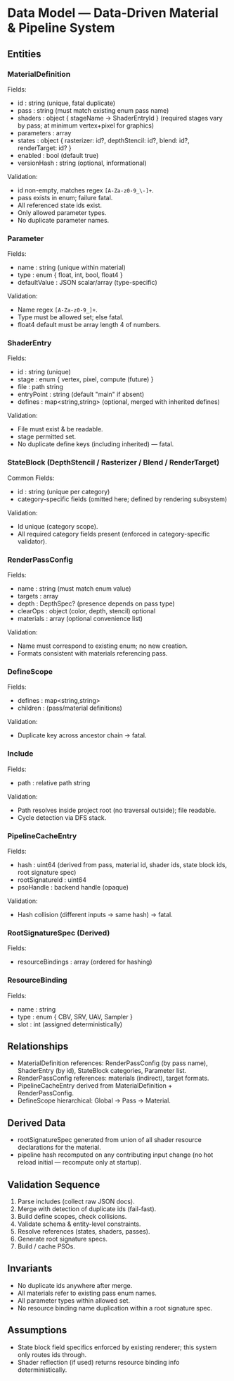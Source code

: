 # Data Model — Data‑Driven Material & Pipeline System

## Entities

### MaterialDefinition
Fields:
- id : string (unique, fatal duplicate)
- pass : string (must match existing enum pass name)
- shaders : object { stageName -> ShaderEntryId } (required stages vary by pass; at minimum vertex+pixel for graphics)
- parameters : array<Parameter>
- states : object { rasterizer: id?, depthStencil: id?, blend: id?, renderTarget: id? }
- enabled : bool (default true)
- versionHash : string (optional, informational)

Validation:
- id non-empty, matches regex `[A-Za-z0-9_\-]+`.
- pass exists in enum; failure fatal.
- All referenced state ids exist.
- Only allowed parameter types.
- No duplicate parameter names.

### Parameter
Fields:
- name : string (unique within material)
- type : enum { float, int, bool, float4 }
- defaultValue : JSON scalar/array (type-specific)

Validation:
- Name regex `[A-Za-z0-9_]+`.
- Type must be allowed set; else fatal.
- float4 default must be array length 4 of numbers.

### ShaderEntry
Fields:
- id : string (unique)
- stage : enum { vertex, pixel, compute (future) }
- file : path string
- entryPoint : string (default "main" if absent)
- defines : map<string,string> (optional, merged with inherited defines)

Validation:
- File must exist & be readable.
- stage permitted set.
- No duplicate define keys (including inherited) — fatal.

### StateBlock (DepthStencil / Rasterizer / Blend / RenderTarget)
Common Fields:
- id : string (unique per category)
- category-specific fields (omitted here; defined by rendering subsystem)

Validation:
- Id unique (category scope).
- All required category fields present (enforced in category-specific validator).

### RenderPassConfig
Fields:
- name : string (must match enum value)
- targets : array<RenderTargetSpec>
- depth : DepthSpec? (presence depends on pass type)
- clearOps : object (color, depth, stencil) optional
- materials : array<MaterialRef> (optional convenience list)

Validation:
- Name must correspond to existing enum; no new creation.
- Formats consistent with materials referencing pass.

### DefineScope
Fields:
- defines : map<string,string>
- children : (pass/material definitions)

Validation:
- Duplicate key across ancestor chain → fatal.

### Include
Fields:
- path : relative path string

Validation:
- Path resolves inside project root (no traversal outside); file readable.
- Cycle detection via DFS stack.

### PipelineCacheEntry
Fields:
- hash : uint64 (derived from pass, material id, shader ids, state block ids, root signature spec)
- rootSignatureId : uint64
- psoHandle : backend handle (opaque)

Validation:
- Hash collision (different inputs → same hash) → fatal.

### RootSignatureSpec (Derived)
Fields:
- resourceBindings : array<ResourceBinding> (ordered for hashing)

### ResourceBinding
Fields:
- name : string
- type : enum { CBV, SRV, UAV, Sampler }
- slot : int (assigned deterministically)

## Relationships
- MaterialDefinition references: RenderPassConfig (by pass name), ShaderEntry (by id), StateBlock categories, Parameter list.
- RenderPassConfig references: materials (indirect), target formats.
- PipelineCacheEntry derived from MaterialDefinition + RenderPassConfig.
- DefineScope hierarchical: Global → Pass → Material.

## Derived Data
- rootSignatureSpec generated from union of all shader resource declarations for the material.
- pipeline hash recomputed on any contributing input change (no hot reload initial — recompute only at startup).

## Validation Sequence
1. Parse includes (collect raw JSON docs).
2. Merge with detection of duplicate ids (fail-fast).
3. Build define scopes, check collisions.
4. Validate schema & entity-level constraints.
5. Resolve references (states, shaders, passes).
6. Generate root signature specs.
7. Build / cache PSOs.

## Invariants
- No duplicate ids anywhere after merge.
- All materials refer to existing pass enum names.
- All parameter types within allowed set.
- No resource binding name duplication within a root signature spec.

## Assumptions
- State block field specifics enforced by existing renderer; this system only routes ids through.
- Shader reflection (if used) returns resource binding info deterministically.

